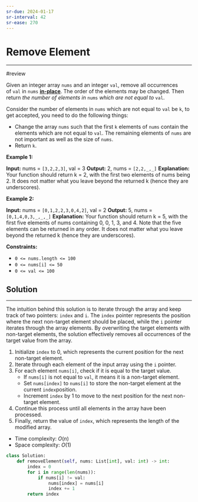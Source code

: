 ```yaml
---
sr-due: 2024-01-17
sr-interval: 42
sr-ease: 270
---
```


# Remove Element
---
#review 

Given an integer array `nums` and an integer `val`, remove all occurrences of `val` in `nums` [**in-place**](https://en.wikipedia.org/wiki/In-place_algorithm). The order of the elements may be changed. Then return _the number of elements in_ `nums` _which are not equal to_ `val`.

Consider the number of elements in `nums` which are not equal to `val` be `k`, to get accepted, you need to do the following things:

- Change the array `nums` such that the first `k` elements of `nums` contain the elements which are not equal to `val`. The remaining elements of `nums` are not important as well as the size of `nums`.
- Return `k`.

**Example 1:**

**Input:** nums = `[3,2,2,3]`, val = 3
**Output:** 2, nums = `[2,2,_,_]`
**Explanation:** Your function should return k = 2, with the first two elements of nums being 2.
It does not matter what you leave beyond the returned k (hence they are underscores).

**Example 2:**

**Input:** nums = `[0,1,2,2,3,0,4,2]`, val = 2
**Output:** 5, nums = `[0,1,4,0,3,_,_,_]`
**Explanation:** Your function should return k = 5, with the first five elements of nums containing 0, 0, 1, 3, and 4.
Note that the five elements can be returned in any order.
It does not matter what you leave beyond the returned k (hence they are underscores).

**Constraints:**

- `0 <= nums.length <= 100`
- `0 <= nums[i] <= 50`
- `0 <= val <= 100`

## Solution
---

The intuition behind this solution is to iterate through the array and keep track of two pointers: `index` and `i`. The `index` pointer represents the position where the next non-target element should be placed, while the `i` pointer iterates through the array elements. By overwriting the target elements with non-target elements, the solution effectively removes all occurrences of the target value from the array.

1. Initialize `index` to 0, which represents the current position for the next non-target element.
2. Iterate through each element of the input array using the `i` pointer.
3. For each element `nums[i]`, check if it is equal to the target value.
    - If `nums[i]` is not equal to `val`, it means it is a non-target element.
    - Set `nums[index]` to `nums[i]` to store the non-target element at the current `index`position.
    - Increment `index` by 1 to move to the next position for the next non-target element.
4. Continue this process until all elements in the array have been processed.
5. Finally, return the value of `index`, which represents the length of the modified array.

- Time complexity: $O(n)$
- Space complexity: $O(1)$

```python
class Solution:
    def removeElement(self, nums: List[int], val: int) -> int:
        index = 0
        for i in range(len(nums)):
            if nums[i] != val:
                nums[index] = nums[i]
                index += 1
        return index
```
